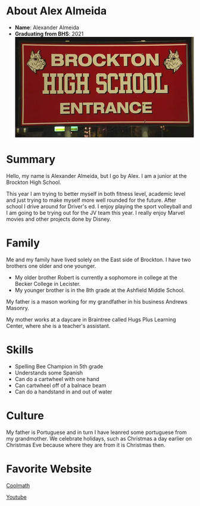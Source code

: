 # About Alex Almeida
- **Name**: Alexander Almeida
- **Graduating from BHS**: 2021
![Image of a Sign](./Alex.jpg)

# Summary 
Hello, my name is Alexander Almeida, but I go by Alex. I am a junior at the Brockton High School.

This year I am trying to better myself in both fitness level, academic level and just trying to make myself more well rounded for the future. After school I drive around for Driver's ed. I enjoy playing the sport volleyball and I am going to be trying out for the JV team this year. I really enjoy Marvel movies and other projects done by Disney.
# Family
Me and my family have lived solely on the East side of Brockton. I have two brothers one older and one younger. 

- My older brother Robert is currently a sophomore in college at the Becker College in Lecister.
- My younger brother is in the 8th grade at the Ashfield Middle School.

My father is a mason working for my grandfather in his business Andrews Masonry.

My mother works at a daycare in Braintree called Hugs Plus Learning Center, where she is a teacher's assistant.
# Skills
- Spelling Bee Champion in 5th grade
- Understands some Spanish
- Can do a cartwheel with one hand
- Can cartwheel off of a balnace beam
- Can do a handstand in and out of water
# Culture
My father is Portuguese and in turn I have leanred some portuguese from my grandmother. We celebrate holidays, such as Christmas a day earlier on Christmas Eve because where they are from it is Christmas then.
# Favorite Website
[Coolmath](https://www.coolmathgames.com/)

[Youtube](https://youtube.com)
